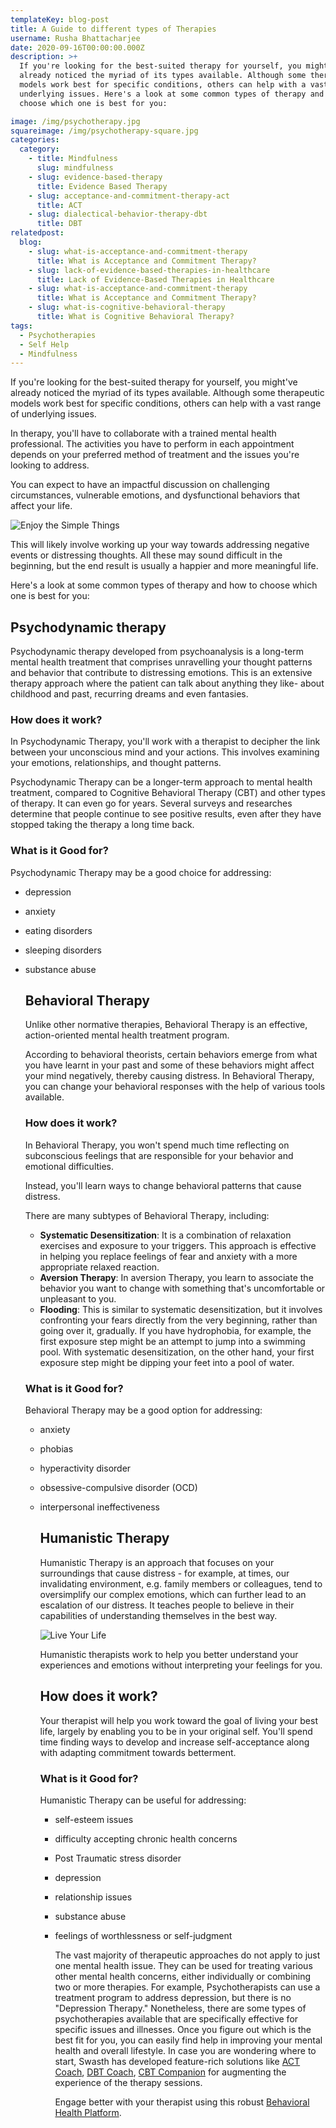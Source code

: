 ```yaml
---
templateKey: blog-post
title: A Guide to different types of Therapies
username: Rusha Bhattacharjee
date: 2020-09-16T00:00:00.000Z
description: >+
  If you're looking for the best-suited therapy for yourself, you might've
  already noticed the myriad of its types available. Although some therapeutic
  models work best for specific conditions, others can help with a vast range of
  underlying issues. Here's a look at some common types of therapy and how to
  choose which one is best for you: 

image: /img/psychotherapy.jpg
squareimage: /img/psychotherapy-square.jpg
categories:
  category:
    - title: Mindfulness
      slug: mindfulness
    - slug: evidence-based-therapy
      title: Evidence Based Therapy
    - slug: acceptance-and-commitment-therapy-act
      title: ACT
    - slug: dialectical-behavior-therapy-dbt
      title: DBT
relatedpost:
  blog:
    - slug: what-is-acceptance-and-commitment-therapy
      title: What is Acceptance and Commitment Therapy?
    - slug: lack-of-evidence-based-therapies-in-healthcare
      title: Lack of Evidence-Based Therapies in Healthcare
    - slug: what-is-acceptance-and-commitment-therapy
      title: What is Acceptance and Commitment Therapy?
    - slug: what-is-cognitive-behavioral-therapy
      title: What is Cognitive Behavioral Therapy?
tags:
  - Psychotherapies
  - Self Help
  - Mindfulness
---
```

<!--StartFragment-->

If you're looking for the best-suited therapy for yourself, you might've already noticed the myriad of its types available. Although some therapeutic models work best for specific conditions, others can help with a vast range of underlying issues.

In therapy, you'll have to collaborate with a trained mental health professional. The activities you have to perform in each appointment depends on your preferred method of treatment and the issues you're looking to address.

You can expect to have an impactful discussion on challenging circumstances, vulnerable emotions, and dysfunctional behaviors that affect your life.

![Enjoy the Simple Things](/img/enjoy-the-simple-things.jpg "Enjoy the Simple Things")

This will likely involve working up your way towards addressing negative events or distressing thoughts. All these may sound difficult in the beginning, but the end result is usually a happier and more meaningful life.

Here's a look at some common types of therapy and how to choose which one is best for you:

<!--StartFragment-->

## Psychodynamic therapy

Psychodynamic therapy developed from psychoanalysis is a long-term mental health treatment that comprises unravelling your thought patterns and behavior that contribute to distressing emotions. This is an extensive therapy approach where the patient can talk about anything they like- about childhood and past, recurring dreams and even fantasies.

### How does it work?

In Psychodynamic Therapy, you'll work with a therapist to decipher the link between your unconscious mind and your actions. This involves examining your emotions, relationships, and thought patterns.

Psychodynamic Therapy can be a longer-term approach to mental health treatment, compared to Cognitive Behavioral Therapy (CBT) and other types of therapy. It can even go for years. Several surveys and researches determine that people continue to see positive results, even after they have stopped taking the therapy a long time back.

### What is it Good for?

Psychodynamic Therapy may be a good choice for addressing:

* depression
* anxiety
* eating disorders
* sleeping disorders
* substance abuse

  ## Behavioral Therapy<!--StartFragment-->

  Unlike other normative therapies, Behavioral Therapy is an effective, action-oriented mental health treatment program.

  According to behavioral theorists, certain behaviors emerge from what you have learnt in your past and some of these behaviors might affect your mind negatively, thereby causing distress. In Behavioral Therapy, you can change your behavioral responses with the help of various tools available.

  ### How does it work?

  In Behavioral Therapy, you won't spend much time reflecting on subconscious feelings that are responsible for your behavior and emotional difficulties.

  Instead, you'll learn ways to change behavioral patterns that cause distress.

  There are many subtypes of Behavioral Therapy, including:

  * **Systematic Desensitization**: It is a combination of relaxation exercises and exposure to your triggers. This approach is effective in helping you replace feelings of fear and anxiety with a more appropriate relaxed reaction.
  * **Aversion Therapy**: In aversion Therapy, you learn to associate the behavior you want to change with something that's uncomfortable or unpleasant to you.
  * **Flooding**: This is similar to systematic desensitization, but it involves confronting your fears directly from the very beginning, rather than going over it, gradually. If you have hydrophobia, for example, the first exposure step might be an attempt to jump into a swimming pool. With systematic desensitization, on the other hand, your first exposure step might be dipping your feet into a pool of water.

  ### What is it Good for?

  Behavioral Therapy may be a good option for addressing:

  * anxiety
  * phobias
  * hyperactivity disorder
  * obsessive-compulsive disorder (OCD)
  * interpersonal ineffectiveness

    ## Humanistic Therapy

    Humanistic Therapy is an approach that focuses on your surroundings that cause distress - for example, at times, our invalidating environment, e.g. family members or colleagues, tend to oversimplify our complex emotions, which can further lead to an escalation of our distress. It teaches people to believe in their capabilities of understanding themselves in the best way.

    ![Live Your Life](/img/live-your-life.jpg "Live Your Life")

    Humanistic therapists work to help you better understand your experiences and emotions without interpreting your feelings for you.

    ## How does it work?

    Your therapist will help you work toward the goal of living your best life, largely by enabling you to be in your original self. You'll spend time finding ways to develop and increase self-acceptance along with adapting commitment towards betterment.

    ### What is it Good for?

    Humanistic Therapy can be useful for addressing:

    * self-esteem issues
    * difficulty accepting chronic health concerns
    * Post Traumatic stress disorder
    * depression
    * relationship issues
    * substance abuse
    * feelings of worthlessness or self-judgment

      The vast majority of therapeutic approaches do not apply to just one mental health issue. They can be used for treating various other mental health concerns, either individually or combining two or more therapies. For example, Psychotherapists can use a treatment program to address depression, but there is no "Depression Therapy." Nonetheless, there are some types of psychotherapies available that are specifically effective for specific issues and illnesses. Once you figure out which is the best fit for you, you can easily find help in improving your mental health and overall lifestyle. In case you are wondering where to start, Swasth has developed feature-rich solutions like [ACT Coach](https://www.swasth.co/act-coach/), [DBT Coach](https://www.swasth.co/dbt-coach/), [CBT Companion](https://www.swasth.co/cbt-companion/) for augmenting the experience of the therapy sessions.

      Engage better with your therapist using this robust [Behavioral Health Platform](https://www.swasth.co/).

<!--EndFragment-->

<!--EndFragment-->
